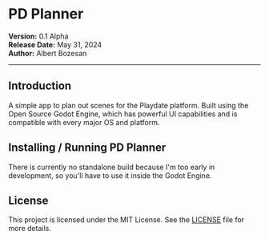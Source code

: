 # PD Planner

**Version:** 0.1 Alpha  
**Release Date:** May 31, 2024  
**Author:** Albert Bozesan

---

## Introduction

A simple app to plan out scenes for the Playdate platform. Built using the Open Source Godot Engine, which has powerful UI capabilities and is compatible with every major OS and platform.

## Installing / Running PD Planner

There is currently no standalone build because I'm too early in development, so you'll have to use it inside the Godot Engine.

## License

This project is licensed under the MIT License. See the [LICENSE](LICENSE) file for more details.
